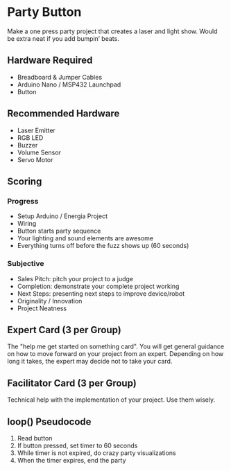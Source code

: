 # Party Button
Make a one press party project  that creates a laser and light show. Would be extra neat if you add bumpin’ beats.

## Hardware Required
- Breadboard & Jumper Cables
- Arduino Nano / MSP432 Launchpad
- Button

## Recommended Hardware
- Laser Emitter
- RGB LED
- Buzzer
- Volume Sensor
- Servo Motor

## Scoring

### Progress
- Setup Arduino / Energia Project
- Wiring
- Button starts party sequence
- Your lighting and sound elements are awesome
- Everything turns off before the fuzz shows up (60 seconds)

### Subjective
- Sales Pitch: pitch your project to a judge
- Completion: demonstrate your complete project working
- Next Steps: presenting next steps to improve device/robot
- Originality / Innovation
- Project Neatness

## Expert Card (3 per Group)
The "help me get started on something card". You will get general guidance on how to move forward on your project from an expert. Depending on how long it takes, the expert may decide not to take your card.

## Facilitator Card (3 per Group)
Technical help with the implementation of your project. Use them wisely.

## loop() Pseudocode
1. Read button
2. If button pressed, set timer to 60 seconds
3. While timer is not expired, do crazy party visualizations
4. When the timer expires, end the party
